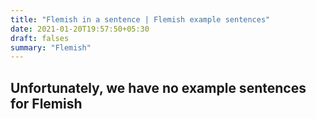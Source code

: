 ```yaml
---
title: "Flemish in a sentence | Flemish example sentences"
date: 2021-01-20T19:57:50+05:30
draft: falses
summary: "Flemish"
---
```

## Unfortunately, we have no example sentences for Flemish                 
